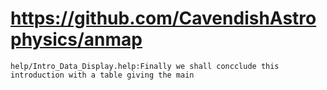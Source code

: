# https://github.com/CavendishAstrophysics/anmap

```console
help/Intro_Data_Display.help:Finally we shall concclude this introduction with a table giving the main

```
